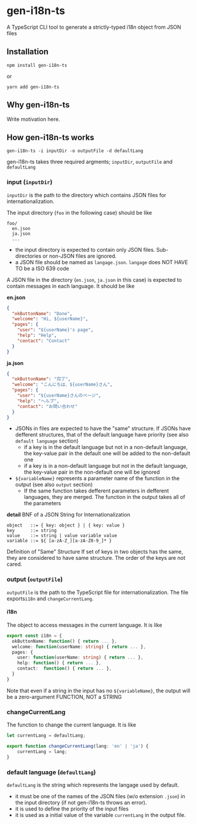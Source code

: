 # gen-i18n-ts

A TypeScript CLI tool to generate a strictly-typed i18n object from JSON files

## Installation

```
npm install gen-i18n-ts
```

or

```
yarn add gen-i18n-ts
```

## Why gen-i18n-ts

Write motivation here.

## How gen-i18n-ts works

```
gen-i18n-ts -i inputDir -o outputFile -d defaultLang
```

gen-i18n-ts takes three required argments; `inputDir`, `outputFile` and `defaultLang`

### input (`inputDir`)
`inputDir` is the path to the directory which contains JSON files for internationalization.

The input directory (`foo` in the following case) should be like

```
foo/
  en.json
  ja.json
  ...
```

- the input directory is expected to contain only JSON files. Sub-directories or non-JSON files are ignored.
- a JSON file should be named as `langage.json`. `langage` does NOT HAVE TO be a ISO 639 code

A JSON file in the directory (`en.json`, `ja.json` in this case) is expected to contain messages in each language.
It should be like

**en.json**
```json
{
  "okButtonName": "Done",
  "welcome": "Hi, ${userName}",
  "pages": {
    "user": "${userName}'s page",
    "help": "Help",
    "contact": "Contact"
  }
}
```

**ja.json**
```json
{
  "okButtonName": "完了",
  "welcome": "こんにちは、${userName}さん",
  "pages": {
    "user": "${userName}さんのページ",
    "help": "ヘルプ",
    "contact": "お問い合わせ"
  }
}
```

- JSONs in files are expected to have the "same" structure. If JSONs have defferent structures, that of the default language have priority  (see also `default language` section)
  - if a key is in the default language but not in a non-default language, the key-value pair in the default one will be added to the non-default one
  - if a key is in a non-default language but not in the default language, the key-value pair in the non-default one will be ignored
- `${variableName}` represents a parameter name of the function in the output (see also `output` section)
  - If the same function takes defferent parameters in defferent languages, they are merged. The function in the output takes all of the parameters

**detail**
BNF of a JSON String for Internationalization
```
object   ::= { key: object } | { key: value }
key      ::= string
value    ::= string | value variable value
variable ::= ${ [a-zA-Z_][a-zA-Z0-9_]* }
```

Definition of "Same" Structure
If set of keys in two objects has the same, they are considered to have same structure.
The order of the keys are not cared.

### output (`outputFile`)

`outputFile` is the path to the TypeScript file for internationalization. The file exports`i18n` and `changeCurrentLang`.

#### i18n
The object to access messages in the current language.
It is like

```ts
export const i18n = {
  okButtonName: function() { return ... },
  welcome: function(userName: string) { return ... },
  pages: {
    user: function(userName: string) { return ... },
    help: function() { return ... },
    contact:  function() { return ... },
  }
}
```

Note that even if a string in the input has no `${variableName}`, the output will be a zero-argument FUNCTION, NOT a STRING

### changeCurrentLang
The function to change the current language.
It is like

```ts
let currentLang = defaultLang;

export function changeCurrentLang(lang: 'en' | 'ja') {
    currentLang = lang;
}
```

### default language (`defaultLang`)
`defaultLang` is the string which represents the langage used by default. 

- it must be one of the names of the JSON files (w/o extension `.json`) in the input directory (if not gen-i18n-ts throws an error).
- it is used to define the priority of the input files
- it is used as a initial value of the variable `currentLang` in the output file.
